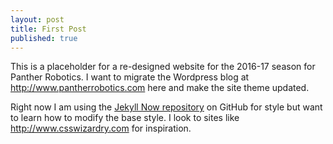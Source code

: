 ```yaml
---
layout: post
title: First Post
published: true
---
```


This is a placeholder for a re-designed website for the 2016-17 season for Panther Robotics.  I want to migrate the Wordpress blog at <http://www.pantherrobotics.com> here and make the site theme updated.
<!--more-->
Right now I am using the [Jekyll Now repository](https://github.com/barryclark/jekyll-now) on GitHub for style but want to learn how to modify the base style.  I look to sites like <http://www.csswizardry.com> for inspiration.
